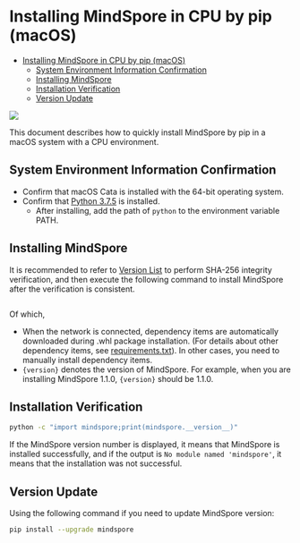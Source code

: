# Installing MindSpore in CPU by pip (macOS)

<!-- TOC -->

- [Installing MindSpore in CPU by pip (macOS)](#installing-mindspore-in-cpu-by-pip-macos)
    - [System Environment Information Confirmation](#system-environment-information-confirmation)
    - [Installing MindSpore](#installing-mindspore)
    - [Installation Verification](#installation-verification)
    - [Version Update](#version-update)

<!-- /TOC -->

<a href="https://gitee.com/mindspore/docs/blob/master/install/mindspore_cpu_macos_install_pip_en.md" target="_blank"><img src="https://gitee.com/mindspore/docs/raw/master/resource/_static/logo_source.png"></a>

This document describes how to quickly install MindSpore by pip in a macOS system with a CPU environment.

## System Environment Information Confirmation

- Confirm that macOS Cata is installed with the 64-bit operating system.
- Confirm that [Python 3.7.5](https://www.python.org/ftp/python/3.7.5/python-3.7.5-macosx10.9.pkg) is installed.  
    - After installing, add the path of `python` to the environment variable PATH.

## Installing MindSpore

It is recommended to refer to [Version List](https://www.mindspore.cn/versions/en) to perform SHA-256 integrity verification, and then execute the following command to install MindSpore after the verification is consistent.

```bash
```

Of which,

- When the network is connected, dependency items are automatically downloaded during .whl package installation. (For details about other dependency items, see [requirements.txt](https://gitee.com/mindspore/mindspore/blob/master/requirements.txt)). In other cases, you need to manually install dependency items.  
- `{version}` denotes the version of MindSpore. For example, when you are installing MindSpore 1.1.0, `{version}` should be 1.1.0.

## Installation Verification

```bash
python -c "import mindspore;print(mindspore.__version__)"
```

If the MindSpore version number is displayed, it means that MindSpore is installed successfully, and if the output is `No module named 'mindspore'`, it means that the installation was not successful.

## Version Update

Using the following command if you need to update MindSpore version:

```bash
pip install --upgrade mindspore
```
